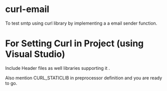 # curl-email
To test smtp using curl library by implementing a a email sender function.
# For Setting Curl in Project (using Visual Studio)
Include Header files as well libraries supporting it .

Also mention CURL_STATICLIB in preprocessor definition and you are ready to go.
